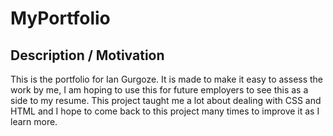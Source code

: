 # MyPortfolio

## Description / Motivation

This is the portfolio for Ian Gurgoze. It is made to make it easy to assess the work by me, I am hoping to use this for future employers to see this as a side to my resume. This
project taught me a lot about dealing with CSS and HTML and I hope to come back to this project many times to improve it as I learn more.
